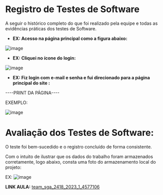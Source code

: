 # Registro de Testes de Software

A seguir o histórico completo do que foi realizado pela equipe e todas as evidências práticas dos testes de Software.


-  **EX: Acesso na página principal como a figura abaixo:**

![image](https://github.com/ICEI-PUC-Minas-PMV-ADS/pmv-ads-2023-1-e1-proj-web-t06-musica/assets/127213695/c3e4d9a5-5253-4f7c-bf78-3930f078e6eb)


-  **EX: Cliquei no ícone do login:**

![image](https://github.com/ICEI-PUC-Minas-PMV-ADS/pmv-ads-2023-1-e1-proj-web-t06-musica/assets/127213695/a17db86e-b517-4620-ad2d-9c30ca51b3cc)

-  **EX: Fiz login com e-mail e senha e fui direcionado para a página principal do site :**

----PRINT DA PÁGINA----


EXEMPLO:

![image](https://github.com/ICEI-PUC-Minas-PMV-ADS/pmv-ads-2023-1-e1-proj-web-t06-musica/assets/126628545/e0081cef-1876-4756-aab8-cb579481f9a8)


# Avaliação dos Testes de Software:

O teste foi bem-sucedido e o registro concluído de forma consistente.

Com o intuito de ilustrar que os dados do trabalho foram armazenados corretamente, logo abaixo, consta uma foto do armazenamento local do projeto:

EX: ![image](https://github.com/ICEI-PUC-Minas-PMV-ADS/pmv-ads-2023-1-e1-proj-web-t06-musica/assets/126628545/544d0b2e-9dc0-4591-aacd-6336635389bb)

**LINK AULA:**
[team_sga_2418_2023_1_4577106](https://sgapucminasbr.sharepoint.com/sites/team_sga_2418_2023_1_4577106/_layouts/15/stream.aspx?id=%2Fsites%2Fteam%5Fsga%5F2418%5F2023%5F1%5F4577106%2FDocumentos%20Compartilhados%2FGeneral%2FRecordings%2FExibir%20Apenas%2FAula%20on%2Dline%2E%20de%2016%5F05%2D20230516%5F190534%2DGrava%C3%A7%C3%A3o%20de%20Reuni%C3%A3o%2Emp4)

